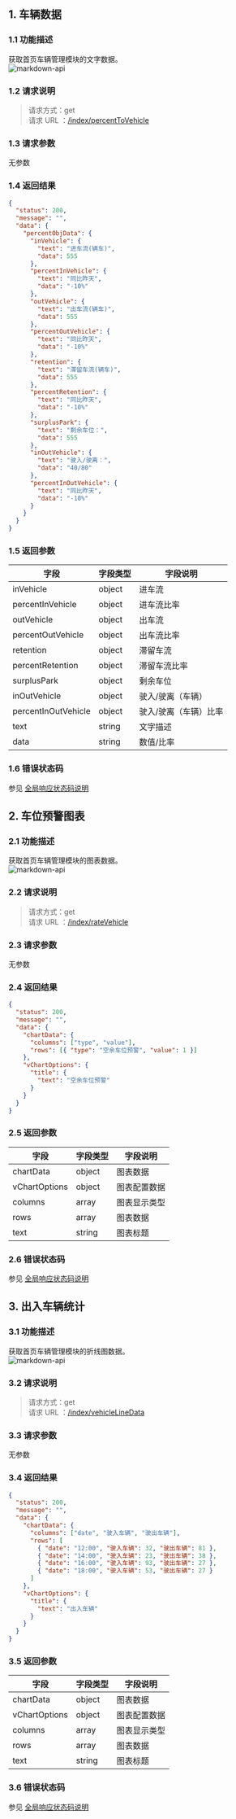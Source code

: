 ## 1. 车辆数据

### 1.1 功能描述

获取首页车辆管理模块的文字数据。<br>
![markdown-api](../img/vehicle.png)

### 1.2 请求说明

> 请求方式：get<br>
> 请求 URL ：[/index/percentToVehicle](#)

### 1.3 请求参数

无参数

### 1.4 返回结果

```json
{
  "status": 200,
  "message": "",
  "data": {
    "percentObjData": {
      "inVehicle": {
        "text": "进车流(辆车)",
        "data": 555
      },
      "percentInVehicle": {
        "text": "同比昨天",
        "data": "-10%"
      },
      "outVehicle": {
        "text": "出车流(辆车)",
        "data": 555
      },
      "percentOutVehicle": {
        "text": "同比昨天",
        "data": "-10%"
      },
      "retention": {
        "text": "滞留车流(辆车)",
        "data": 555
      },
      "percentRetention": {
        "text": "同比昨天",
        "data": "-10%"
      },
      "surplusPark": {
        "text": "剩余车位：",
        "data": 555
      },
      "inOutVehicle": {
        "text": "驶入/驶离：",
        "data": "40/80"
      },
      "percentInOutVehicle": {
        "text": "同比昨天",
        "data": "-10%"
      }
    }
  }
}
```

### 1.5 返回参数

| 字段                | 字段类型 | 字段说明              |
| ------------------- | -------- | --------------------- |
| inVehicle           | object   | 进车流                |
| percentInVehicle    | object   | 进车流比率            |
| outVehicle          | object   | 出车流                |
| percentOutVehicle   | object   | 出车流比率            |
| retention           | object   | 滞留车流              |
| percentRetention    | object   | 滞留车流比率          |
| surplusPark         | object   | 剩余车位              |
| inOutVehicle        | object   | 驶入/驶离（车辆）     |
| percentInOutVehicle | object   | 驶入/驶离（车辆）比率 |
| text                | string   | 文字描述              |
| data                | string   | 数值/比率             |

### 1.6 错误状态码

参见 [全局响应状态码说明](../introduction.html/#134-全局响应状态码说明)

## 2. 车位预警图表

### 2.1 功能描述

获取首页车辆管理模块的图表数据。<br>
![markdown-api](../img/vehicleRing.png)

### 2.2 请求说明

> 请求方式：get<br>
> 请求 URL ：[/index/rateVehicle](#)

### 2.3 请求参数

无参数

### 2.4 返回结果

```json
{
  "status": 200,
  "message": "",
  "data": {
    "chartData": {
      "columns": ["type", "value"],
      "rows": [{ "type": "空余车位预警", "value": 1 }]
    },
    "vChartOptions": {
      "title": {
        "text": "空余车位预警"
      }
    }
  }
}
```

### 2.5 返回参数

| 字段          | 字段类型 | 字段说明     |
| ------------- | -------- | ------------ |
| chartData     | object   | 图表数据     |
| vChartOptions | object   | 图表配置数据 |
| columns       | array    | 图表显示类型 |
| rows          | array    | 图表数据     |
| text          | string   | 图表标题     |

### 2.6 错误状态码

参见 [全局响应状态码说明](../introduction.html/#134-全局响应状态码说明)

## 3. 出入车辆统计

### 3.1 功能描述

获取首页车辆管理模块的折线图数据。<br>
![markdown-api](../img/vehicleLine.png)

### 3.2 请求说明

> 请求方式：get<br>
> 请求 URL ：[/index/vehicleLineData](#)

### 3.3 请求参数

无参数

### 3.4 返回结果

```json
{
  "status": 200,
  "message": "",
  "data": {
    "chartData": {
      "columns": ["date", "驶入车辆", "驶出车辆"],
      "rows": [
        { "date": "12:00", "驶入车辆": 32, "驶出车辆": 81 },
        { "date": "14:00", "驶入车辆": 23, "驶出车辆": 38 },
        { "date": "16:00", "驶入车辆": 93, "驶出车辆": 27 },
        { "date": "18:00", "驶入车辆": 53, "驶出车辆": 27 }
      ]
    },
    "vChartOptions": {
      "title": {
        "text": "出入车辆"
      }
    }
  }
}
```

### 3.5 返回参数

| 字段          | 字段类型 | 字段说明     |
| ------------- | -------- | ------------ |
| chartData     | object   | 图表数据     |
| vChartOptions | object   | 图表配置数据 |
| columns       | array    | 图表显示类型 |
| rows          | array    | 图表数据     |
| text          | string   | 图表标题     |

### 3.6 错误状态码

参见 [全局响应状态码说明](../introduction.html/#134-全局响应状态码说明)
